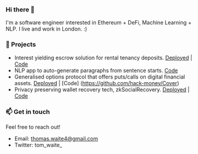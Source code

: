 ### Hi there 👋
I'm a software engineer interested in Ethereum + DeFi, Machine Learning + NLP. I live and work in London. :)

### 🔭 Projects
- Interest yielding escrow solution for rental tenancy deposits. [Deployed](www.betterdeposits.com) | [Code](https://github.com/hack-money/better-deposits)
- NLP app to auto-generate paragraphs from sentence starts. [Code](https://github.com/thomas-waite/text-improve)
- Generalised options protocol that offers puts/calls on digital financial assets. [Deployed](http://coveroptions.eth.link/deposit) | [Code] (https://github.com/hack-money/Cover) 
- Privacy preserving wallet recovery tech, zkSocialRecovery. [Deployed](https://gateway.temporal.cloud/ipns/ui.solui.dev/#l=QmTAMtWNxVFgznQhrWtYCwhqjom94nvTaQcXP9uPScTDgJ&shortEmbedUrl=https%3A%2F%2Fsolui.dev%2Fui%2FQmTAMtWNxVFgznQhrWtYCwhqjom94nvTaQcXP9uPScTDgJ) | [Code](https://github.com/thomas-waite/zkSocialRecovery)

### 📫 Get in touch
Feel free to reach out!
- Email: thomas.waite4@gmail.com
- Twitter: tom_waite_

<!--
**thomas-waite/thomas-waite** is a ✨ _special_ ✨ repository because its `README.md` (this file) appears on your GitHub profile.

Here are some ideas to get you started:

-  I’m currently working on ...
- 🌱 I’m currently learning ...
- 👯 I’m looking to collaborate on ...
- 🤔 I’m looking for help with ...
- 💬 Ask me about ...
-  How to reach me: ...
- 😄 Pronouns: ...
- ⚡ Fun fact: ...
-->
